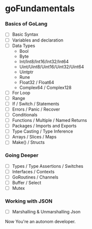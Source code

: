 # goFundamentals

### Basics of GoLang
- [ ] Basic Syntax
- [ ] Variables and declaration
- [ ] Data Types
    - Bool
    - Byte
    - Int/Int8/Int16/Int32/Int64
    - Uint/Uint8/Uint16/Uint32/Uint64
    - Uintptr
    - Rune
    - Float32 / Float64
    - Complex64 / Complex128
- [ ] For Loop
- [ ] Range
- [ ] If / Switch / Statements
- [ ] Errors / Panic / Recover
- [ ] Conditionals
- [ ] Functions / Multiple / Named Returns
- [ ] Packages / Imports and Exports
- [ ] Type Casting / Type Inference
- [ ] Arrays / Slices / Maps
- [ ] Make() / Structs

### Going Deeper
- [ ] Types / Type Assertions / Switches
- [ ] Interfaces / Contexts
- [ ] GoRoutines / Channels
- [ ] Buffer / Select
- [ ] Mutex

### Working with JSON
- [ ] Marshalling & Unmarshalling Json


Now You're an autonom developer.
